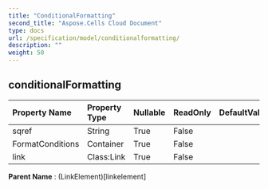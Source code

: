 ```yaml
---
title: "ConditionalFormatting"
second_title: "Aspose.Cells Cloud Document"
type: docs
url: /specification/model/conditionalformatting/
description: ""
weight: 50
---
```


## **conditionalFormatting**

 

| Property Name | Property Type | Nullable |  ReadOnly | DefaultValue | Description | 
| :- | :- | :- |:- |  :- | :- |
| sqref | String | True |  False |  |  |  
| FormatConditions | Container | True |  False |  |  |  
| link | Class:Link | True |  False |  |  |  

**Parent Name** : (LinkElement)[linkelement]

